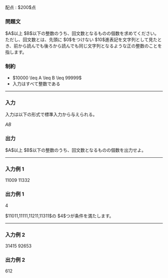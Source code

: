 
<div>

<span>

<span>

<p>
配点 : $200$点
</p>

<div>

<section>

### **問題文**

<p>
$A$以上 $B$以下の整数のうち、回文数となるものの個数を求めてください。
ただし、回文数とは、先頭に $0$をつけない $10$進表記を文字列として見たとき、前から読んでも後ろから読んでも同じ文字列となるような正の整数のことを指します。
</p>

</section>

</div>

<div>

<section>

### **制約**

<ul>

<li>
$10000 \leq A \leq B \leq 99999$
</li>

<li>
入力はすべて整数である
</li>

</ul>

</section>

</div>

---

<div>

<div>

<section>

### **入力**

<p>
入力は以下の形式で標準入力から与えられる。
</p>

<div>

$A$$B$
</div>

</section>

</div>

<div>

<section>

### **出力**

<p>
$A$以上 $B$以下の整数のうち、回文数となるものの個数を出力せよ。
</p>

</section>

</div>

</div>

---

<div>

<section>

### **入力例 1**

<div>

11009 11332

</div>

</section>

</div>

<div>

<section>

### **出力例 1**

<div>

4

</div>

<p>
$11011,11111,11211,11311$の $4$つが条件を満たします。
</p>

</section>

</div>

---

<div>

<section>

### **入力例 2**

<div>

31415 92653

</div>

</section>

</div>

<div>

<section>

### **出力例 2**

<div>

612

</div>

</section>

</div>

</span>

</span>

</div>
